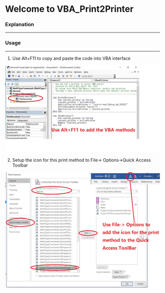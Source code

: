 # Welcome to VBA_Print2Printer
###  Explanation
---




###  Usage
---

1. Use Alt+F11 to copy and paste the code into VBA interface

<img src="https://github.com/y5mei/Saved-Pictures/blob/master/VBA1.jpg" style="zoom:100%;" />

2. Setup the icon for this print method to File-> Options->Quick Access Toolbar
<img src="https://github.com/y5mei/Saved-Pictures/blob/master/VBA2.jpg" style="zoom:100%;" />